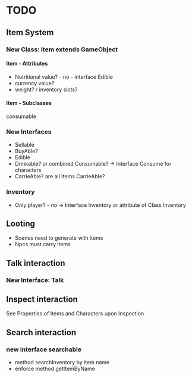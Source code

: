 # TODO
## Item System
### New Class: Item extends GameObject
#### Item - Attributes
- Nutritional value? - no - interface Edible
- currency value? 
- weight? / inventory slots?
#### Item - Subclasses
consumable
### New Interfaces
- Sellable
- BuyAble?
- Edible
- Drinkable? or combined Consumable? -> Interface Consume for characters
- CarrieAble? are all Items CarrieAble?
### Inventory
- Only player? - no -> Interface Inventory or attribute of Class Inventory
## Looting
- Scenes need to generate with items
- Npcs must carry items
## Talk interaction
### New Interface: Talk
## Inspect interaction
See Properties of Items and Characters upon Inspection
## Search interaction
### new interface searchable
- method searchInventory by item name
- enforce method getItemByName